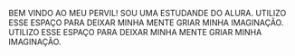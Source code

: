 BEM VINDO AO MEU PERVIL!
SOU UMA ESTUDANDE DO ALURA.
UTILIZO ESSE ESPAÇO PARA DEIXAR MINHA MENTE GRIAR MINHA IMAGINAÇÃO.
UTILIZO ESSE ESPAÇO PARA DEIXAR MINHA MENTE GRIAR MINHA IMAGINAÇÃO.
